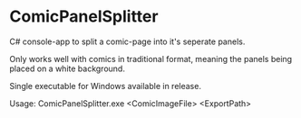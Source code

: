 # ComicPanelSplitter

C# console-app to split a comic-page into it's seperate panels.

Only works well with comics in traditional format, meaning the panels being placed on a white background.

Single executable for Windows available in release. 

Usage: ComicPanelSplitter.exe &lt;ComicImageFile&gt; &lt;ExportPath&gt;


